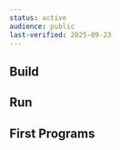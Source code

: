 ```yaml
---
status: active
audience: public
last-verified: 2025-09-23
---
```


## Build

## Run

## First Programs
